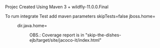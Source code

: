 # 

Projec Created Using Maven 3 + wildfly-11.0.0.Final


To rum integrate Test add maven parameters
	skipTests=false
	jboss.home=<DIR wildfly>
	dir.java.home=<DIR JAVA_HOME>
	
OBS.: Coverage report is in "skip-the-dishes-ejb/target/site/jacoco-it/index.html"

